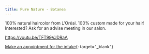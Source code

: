 ```yaml
---
title: Pure Nature - Botanea
---
```


100% natural haircolor from L'Or&eacute;al. 100% custom made for your hair\! Interested? Ask for an advise meeting in our salon.

https://youtu.be/TFT99VJDRaA

[Make an appointment for the intake](https://koffijberghairdressers.com/contact/){: target="_blank"}